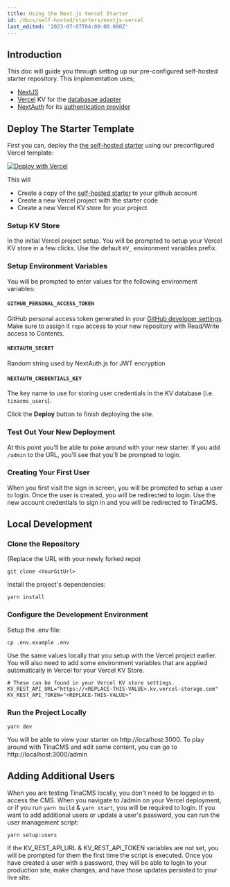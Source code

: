 ```yaml
---
title: Using the Next.js Vercel Starter
id: /docs/self-hosted/starters/nextjs-vercel
last_edited: '2023-07-07T04:00:00.000Z'
---
```


## Introduction

This doc will guide you through setting up our pre-configured self-hosted starter repository. This implementation uses;

- [NextJS](https://nextjs.org/)
- [Vercel](/docs/self-hosted/database-adapters/vercel-kv) KV for the [databasae adapter](/docs/self-hosted/database-adapters/overview)
- [NextAuth](/docs/self-hosted/authentication-provider/next-auth) for its [authentication provider](/docs/self-hosted/authentication-providers/overview)


## Deploy The Starter Template


First you can, deploy the [the self-hosted starter](https://github.com/tinacms/tina-self-hosted-demo) using our preconfigured Vercel template:

[![Deploy with Vercel](https://vercel.com/button)](https://vercel.com/new/clone?repository-url=https%3A%2F%2Fgithub.com%2Ftinacms%2Ftina-self-hosted-demo\&env=GITHUB_PERSONAL_ACCESS_TOKEN,GITHUB_BRANCH,NEXTAUTH_SECRET,KV_REST_API_JAMES_REST_API_URL,KV_REST_API_JAMES_REST_API_TOKEN,NEXTAUTH_CREDENTIALS_KEY\&envDescription=See%20the%20self-hosted%20demo%20README%20for%20more%20information\&envLink=https%3A%2F%2Fgithub.com%2Ftinacms%2Ftina-self-hosted-demo%2Fblob%2Fmain%2FREADME.md\&project-name=tina-self-hosted-demo\&repository-name=tina-self-hosted-demo\&stores=%5B%7B%22type%22%3A%22kv%22%7D%5D&)

This will
- Create a copy of the [self-hosted starter](https://github.com/tinacms/tina-self-hosted-demo) to your github account
- Create a new Vercel project with the starter code
- Create a new Vercel KV store for your project

### Setup KV Store

In the initial Vercel project setup. You will be prompted to setup your Vercel KV store in a few clicks. Use the default `KV_` environment variables prefix.

### Setup Environment Variables

You will be prompted to enter values for the following environment variables:

#### `GITHUB_PERSONAL_ACCESS_TOKEN`

GitHub personal access token generated in your [GitHub developer settings](https://github.com/settings/personal-access-tokens/new). Make sure to assign it `repo` access to your new repository with Read/Write access to Contents.


#### `NEXTAUTH_SECRET`

Random string used by NextAuth.js for JWT encryption

#### `NEXTAUTH_CREDENTIALS_KEY`

The key name to use for storing user credentials in the KV database (i.e. `tinacms_users`).

Click the **Deploy** button to finish deploying the site.

### Test Out Your New Deployment

At this point you'll be able to poke around with your new starter. If you add `/admin` to the URL, you'll see that you'll be prompted to login.

### Creating Your First User

When you first visit the sign in screen, you will be prompted to setup a user to login. Once the user is created, you will be redirected to login. Use the new account credentials to sign in and you will be redirected to TinaCMS.

## Local Development

### Clone the Repository

(Replace the URL with your newly forked repo)

```shell
git clone <YourGitUrl>
```

Install the project's dependencies:

```shell
yarn install
```

### Configure the Development Environment

Setup the .env file:

```shell
cp .env.example .env
```

Use the same values locally that you setup with the Vercel project earlier.
You will also need to add some environment variables that are applied automatically in Vercel for your Vercel KV Store.

```env
# These can be found in your Vercel KV store settings.
KV_REST_API_URL="https://<REPLACE-THIS-VALUE>.kv.vercel-storage.com"
KV_REST_API_TOKEN="<REPLACE-THIS-VALUE>"

```

### Run the Project Locally

```shell
yarn dev
```

You will be able to view your starter on http://localhost:3000. To play around with TinaCMS and edit some content, you can go to http://localhost:3000/admin

## Adding Additional Users

When you are testing TinaCMS locally, you don't need to be logged in to access the CMS.
When you navigate to /admin on your Vercel deployment, or if you run `yarn build` & `yarn start`, you will be required to login. If you want to add additional users or update a user's password, you can run the user management script:

```shell
yarn setup:users
```

If the KV\_REST\_API\_URL & KV\_REST\_API\_TOKEN variables are not set, you will be prompted for them the first time the script is executed. Once you have created a user with a password, they will be able to login to your production site, make changes, and have those updates persisted to your live site.
